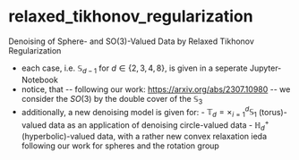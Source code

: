 # relaxed_tikhonov_regularization
Denoising of Sphere- and SO(3)-Valued Data by Relaxed Tikhonov Regularization

- each case, i.e. $\mathbb{S}_{d-1}$ for $d \in \{2,3,4,8\}$, is given in a seperate Jupyter-Notebook
- notice, that -- following our work: https://arxiv.org/abs/2307.10980 -- we consider the $SO(3)$ by the double cover of the $\mathbb{S}_3$ 
- additionally, a new denoising model is given for:
      - $\mathbb{T}_d = \times_{i = 1}^d \mathbb{S}_1$ (torus)-valued data as an application of denoising circle-valued data
      - $\mathbb{H}_d^+$ (hyperbolic)-valued data, with a rather new convex relaxation ieda following our work for spheres and the rotation group
